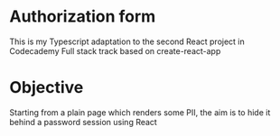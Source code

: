 # Authorization form

This is my Typescript adaptation to the second React project in Codecademy Full stack track based on create-react-app

# Objective

Starting from a plain page which renders some PII, the aim is to hide it behind a password session using React
